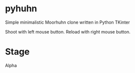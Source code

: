 pyhuhn
======

Simple minimalistic Moorhuhn clone written in Python TKinter

Shoot with left mouse button.
Reload with right mouse button.

Stage
=====

Alpha

